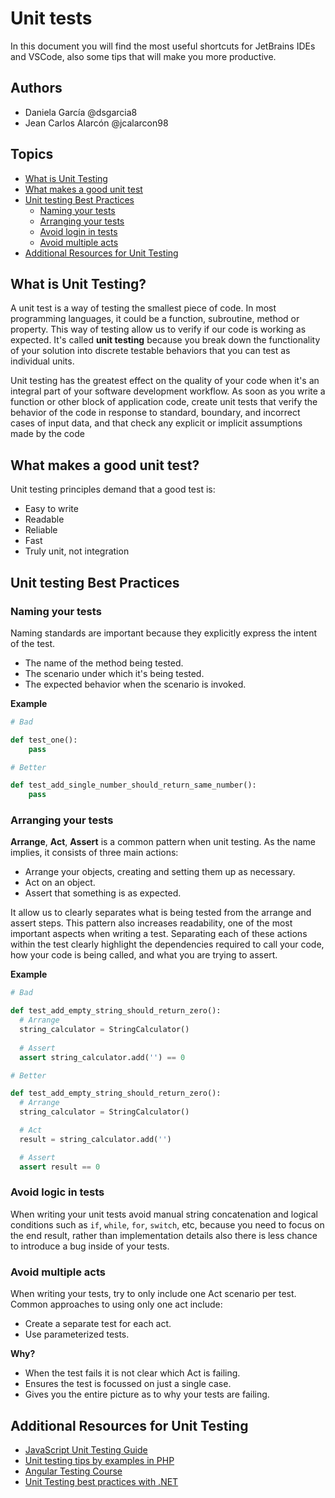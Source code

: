 # Unit tests

In this document you will find the most useful shortcuts for JetBrains IDEs and VSCode, also some tips that will make you more productive.

## Authors

- Daniela García @dsgarcia8
- Jean Carlos Alarcón @jcalarcon98

## Topics

- [What is Unit Testing](#what-is-unit-testing)
- [What makes a good unit test](#what-makes-a-good-unit-test)
- [Unit testing Best Practices](#unit-testing-best-practices)
  - [Naming your tests](#naming-your-tests)
  - [Arranging your tests](#arranging-your-tests)
  - [Avoid login in tests](#avoid-logic-in-tests)
  - [Avoid multiple acts](#avoid-multiple-acts)
- [Additional Resources for Unit Testing](#additional-resources-for-unit-testing)

## What is Unit Testing?

A unit test is a way of testing the smallest piece of code. In most programming languages, it could be a function, subroutine, method or property. This way of testing allow us to verify if our code is working as expected. It's called **unit testing** because you break down the functionality of your solution into discrete testable behaviors that you can test as individual units.

Unit testing has the greatest effect on the quality of your code when it's an integral part of your software development workflow. As soon as you write a function or other block of application code, create unit tests that verify the behavior of the code in response to standard, boundary, and incorrect cases of input data, and that check any explicit or implicit assumptions made by the code

## What makes a good unit test?

Unit testing principles demand that a good test is:

- Easy to write
- Readable
- Reliable
- Fast
- Truly unit, not integration

## Unit testing Best Practices

### Naming your tests

Naming standards are important because they explicitly express the intent of the test.

- The name of the method being tested.
- The scenario under which it's being tested.
- The expected behavior when the scenario is invoked.

**Example**

```python
# Bad

def test_one():
    pass
```

```python
# Better

def test_add_single_number_should_return_same_number():
    pass
```

### Arranging your tests

**Arrange**, **Act**, **Assert** is a common pattern when unit testing. As the name implies, it consists of three main actions:

- Arrange your objects, creating and setting them up as necessary.
- Act on an object.
- Assert that something is as expected.

It allow us to clearly separates what is being tested from the arrange and assert steps. This pattern also increases readability, one of the most important aspects when writing a test. Separating each of these actions within the test clearly highlight the dependencies required to call your code, how your code is being called, and what you are trying to assert.

**Example**

```python
# Bad

def test_add_empty_string_should_return_zero():
  # Arrange
  string_calculator = StringCalculator()
  
  # Assert
  assert string_calculator.add('') == 0

```

```python
# Better

def test_add_empty_string_should_return_zero():
  # Arrange
  string_calculator = StringCalculator()

  # Act
  result = string_calculator.add('')

  # Assert
  assert result == 0

```

### Avoid logic in tests

When writing your unit tests avoid manual string concatenation and logical conditions such as `if`, `while`, `for`, `switch`, etc, because you need to focus on the end result, rather than implementation details also there is less chance to introduce a bug inside of your tests.

### Avoid multiple acts

When writing your tests, try to only include one Act scenario per test. Common approaches to using only one act include:

- Create a separate test for each act.
- Use parameterized tests.

**Why?**

- When the test fails it is not clear which Act is failing.
- Ensures the test is focussed on just a single case.
- Gives you the entire picture as to why your tests are failing.

## Additional Resources for Unit Testing

- [JavaScript Unit Testing Guide](https://github.com/mawrkus/js-unit-testing-guide)
- [Unit testing tips by examples in PHP](https://github.com/sarven/unit-testing-tips)
- [Angular Testing Course](https://github.com/angular-university/angular-testing-course)
- [Unit Testing best practices with .NET](https://docs.microsoft.com/en-us/dotnet/core/testing/unit-testing-best-practices)
